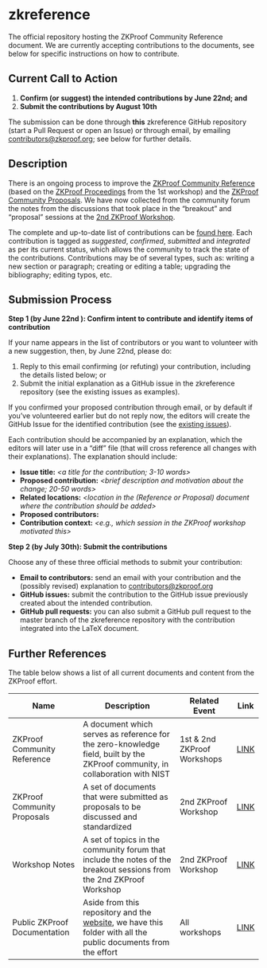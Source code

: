 # zkreference
The official repository hosting the ZKProof Community Reference document. We are currently accepting contributions to the documents, see below for specific instructions on how to contribute.

## Current Call to Action 
  
  1. __Confirm (or suggest) the intended contributions by June 22nd; and__
  2. __Submit the contributions by August 10th__

The submission can be done through __this__ zkreference GitHub repository (start a Pull Request or open an Issue) or through email, by emailing contributors@zkproof.org; see below for further details.

## Description

There is an ongoing process to improve the [ZKProof Community Reference](https://zkproof.org/ZKProofCommunityReference.pdf) (based on the [ZKProof Proceedings](https://zkproof.org/documents.html) from the 1st workshop) and the [ZKProof Community Proposals](https://github.com/zkpstandard/zkreference). We have now collected from the community forum the notes from the discussions that took place in the “breakout” and “proposal” sessions at the [2nd ZKProof Workshop](https://zkproof.org/workshop2/main.html).

The complete and up-to-date list of contributions can be [found here](https://docs.google.com/spreadsheets/d/1QSSrz9IgcTDtzvwuufLuz19hE0y1FWwtrzNPZ9jVDU0/edit?usp=sharing). Each contribution is tagged as _suggested_, _confirmed_, _submitted_ and _integrated_ as per its current status, which allows the community to track the state of the contributions. Contributions may be of several types, such as: writing a new section or paragraph; creating or editing a table; upgrading the bibliography; editing typos, etc.


## Submission Process

__Step 1 (by June 22nd ): Confirm intent to contribute and identify items of contribution__

If your name appears in the list of contributors or you want to volunteer with a new suggestion, then, by June 22nd, please do:

1. Reply to this email confirming (or refuting) your contribution, including the details listed below; or
2. Submit the initial explanation as a GitHub issue in the zkreference repository (see the existing issues as examples).

If you confirmed your proposed contribution through email, or by default if you’ve volunteered earlier but do not reply now, the editors will create the GitHub Issue for the identified contribution (see the [existing issues](https://github.com/zkpstandard/zkreference/issues)).

Each contribution should be accompanied by an explanation, which the editors will later use in a “diff” file (that will cross reference all changes with their explanations). The explanation should include:

- __Issue title:__ _<a title for the contribution; 3-10 words>_
- __Proposed contribution:__ _<brief description and motivation about the change; 20-50 words>_
- __Related locations:__ _<location in the (Reference or Proposal) document where the contribution should be added>_
- __Proposed contributors:__ _<who is proposing to do something>_
- __Contribution context:__ _<e.g., which session in the ZKProof workshop motivated this>_

__Step 2 (by July 30th): Submit the contributions__

Choose any of these three official methods to submit your contribution:

- __Email to contributors:__ send an email with your contribution and the (possibly revised) explanation to contributors@zkproof.org
- __GitHub issues:__ submit the contribution to the GitHub issue previously created about the intended contribution.
- __GitHub pull requests:__ you can also submit a GitHub pull request to the master branch of the zkreference repository with the contribution integrated into the LaTeX document.


## Further References

The table below shows a list of all current documents and content from the ZKProof effort.

| Name | Description | Related Event | Link | 
|-------------|-------|------| ----|
| ZKProof Community Reference | A document which serves as reference for the zero-knowledge field, built by the ZKProof community, in collaboration with NIST | 1st & 2nd ZKProof Workshops | [LINK](https://zkproof.org/ZKProofCommunityReference.pdf) |
| ZKProof Community Proposals | A set of documents that were submitted as proposals to be discussed and standardized | 2nd ZKProof Workshop | [LINK](https://github.com/zkpstandard/zkreference) |
| Workshop Notes | A set of topics in the community forum that include the notes of the breakout sessions from the 2nd ZKProof Workshop | 2nd ZKProof Workshop | [LINK](https://community.zkproof.org/c/zkproof-2019) |
| Public ZKProof Documentation | Aside from this repository and the [website](https://ZKProof.org), we have this folder with all the public documents from the effort | All workshops | [LINK](https://drive.google.com/drive/u/2/folders/1HWZYMH-6Mx8wcX8geium506L0KRxcgPe) |
